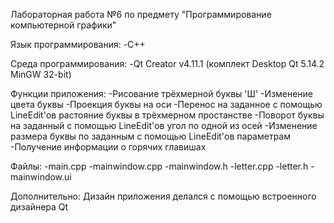 Лабораторная работа №6 по предмету "Программирование компьютерной графики" 

Язык программирования: -C++

Среда программирования: -Qt Creator v4.11.1 (комплект Desktop Qt 5.14.2 MinGW 32-bit)

Функции приложения: 
-Рисование трёхмерной буквы 'Ш'
-Изменение цвета буквы
-Проекция буквы на оси
-Перенос на заданное с помощью LineEdit'ов растояние буквы в трёхмерном простанстве
-Поворот буквы на заданный с помощью LineEdit'ов угол по одной из осей
-Изменение размера буквы по заданным с помощью LineEdit'ов параметрам
-Получение информации о горячих главишах

Файлы:
-main.cpp
-mainwindow.cpp
-mainwindow.h
-letter.cpp
-letter.h
-mainwindow.ui


Дополнительно: Дизайн приложения делался с помощью встроенного дизайнера Qt
